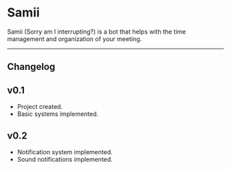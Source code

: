 # Samii

Samii (Sorry am I interrupting?) is a bot that helps with the time management and organization of your meeting.

---

## Changelog

## v0.1

* Project created.
* Basic systems implemented.

## v0.2

* Notification system implemented.
* Sound notifications implemented.
